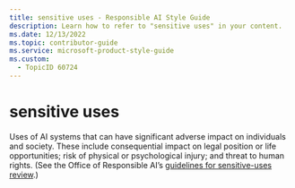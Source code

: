 ```yaml
---
title: sensitive uses - Responsible AI Style Guide
description: Learn how to refer to "sensitive uses" in your content.
ms.date: 12/13/2022
ms.topic: contributor-guide
ms.service: microsoft-product-style-guide
ms.custom:
  - TopicID 60724
---
```



# sensitive uses

Uses of AI systems that can have significant adverse impact on individuals and society. These include consequential impact on legal position or life opportunities; risk of physical or psychological injury; and threat to human rights. (See the Office of Responsible AI’s [guidelines for sensitive-uses review](https://microsoft.sharepoint.com/sites/ResponsibleAI/SitePages/Report-Sensitive-Uses.aspx).)